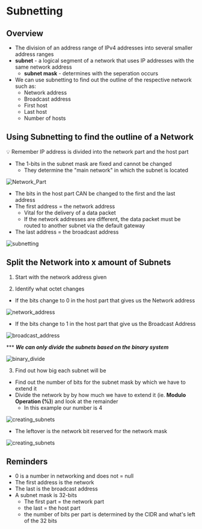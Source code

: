 # Subnetting

## Overview
- The division of an address range of IPv4 addresses into several smaller address ranges
- **subnet** - a logical segment of a network that uses IP addresses with the same network address
    - **subnet mask** - determines with the seperation occurs
- We can use subnetting to find out the outline of the respective network such as:
    - Network address
    - Broadcast address
    - First host
    - Last host
    - Number of hosts

## Using Subnetting to find the outline of a Network
💡 Remember IP address is divided into the network part and the host part
- The 1-bits in the subnet mask are fixed and cannot be changed
    - They determine the "main network" in which the subnet is located

![Network_Part](../images/Screenshot%202025-01-28%20at%2011.57.44 AM.png)

- The bits in the host part CAN be changed to the first and the last address
- The first address = the network address
    - Vital for the delivery of a data packet
    - If the network addresses are different, the data packet must be routed to another subnet via the default gateway
- The last address = the broadcast address

![subnetting](../images/Screenshot%202025-01-28%20at%2012.07.35 PM.png)

## Split the Network into x amount of Subnets
1. Start with the network address given

2. Identify what octet changes
- If the bits change to 0 in the host part that gives us the Network address

![network_address](../images/Screenshot%202025-01-28%20at%2012.09.38 PM.png)

- If the bits change to 1 in the host part that give us the Broadcast Address

![broadcast_address](../images/Screenshot%202025-01-28%20at%2012.11.21 PM.png)

*** ***We can only divide the subnets based on the binary system***

![binary_divide](../images/Screenshot%202025-01-28%20at%2012.13.26 PM.png)

3. Find out how big each subnet will be
- Find out the number of bits for the subnet mask by which we have to extend it
- Divide the network by by how much we have to extend it (ie. **Modulo Operation (%)**) and look at the remainder 
    - In this example our number is 4

![creating_subnets](../images/Screenshot%202025-01-28%20at%2012.15.42 PM.png)

- The leftover is the network bit reserved for the network mask

![creating_subnets](../images/Screenshot%202025-01-28%20at%2012.29.24 PM.png)

## Reminders
- 0 is a number in networking and does not = null
- The first address is the network
- The last is the broadcast address
- A subnet mask is 32-bits
    - The first part = the network part
    - the last = the host part
    - the number of bits per part is determined by the CIDR and what's left of the 32 bits